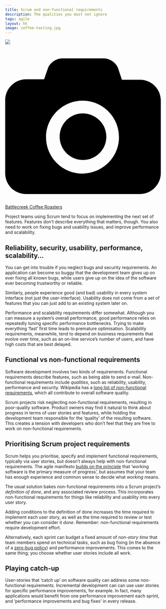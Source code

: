 ```yaml
---
title: Scrum and non-functional requirements
description: The qualities you must not ignore
tags: agile
layout: hh
image: coffee-tasting.jpg
---
```


![](coffee-tasting.jpg)

<a class="unsplash" href="https://unsplash.com/photos/i22gbC3gFm4" rel="noopener noreferrer" title="Photo by Battlecreek Coffee Roasters"><span><svg xmlns="http://www.w3.org/2000/svg" viewBox="0 0 32 32"><title>unsplash-logo</title><path d="M20.8 18.1c0 2.7-2.2 4.8-4.8 4.8s-4.8-2.1-4.8-4.8c0-2.7 2.2-4.8 4.8-4.8 2.7.1 4.8 2.2 4.8 4.8zm11.2-7.4v14.9c0 2.3-1.9 4.3-4.3 4.3h-23.4c-2.4 0-4.3-1.9-4.3-4.3v-15c0-2.3 1.9-4.3 4.3-4.3h3.7l.8-2.3c.4-1.1 1.7-2 2.9-2h8.6c1.2 0 2.5.9 2.9 2l.8 2.4h3.7c2.4 0 4.3 1.9 4.3 4.3zm-8.6 7.5c0-4.1-3.3-7.5-7.5-7.5-4.1 0-7.5 3.4-7.5 7.5s3.3 7.5 7.5 7.5c4.2-.1 7.5-3.4 7.5-7.5z"></path></svg></span><span>Battlecreek Coffee Roasters</span></a>

Project teams using Scrum tend to focus on implementing the next set of features.
Features don’t describe everything that matters, though.
You also need to work on fixing bugs and usability issues, and improve performance and scalability.

## Reliability, security, usability, performance, scalability… 

You can get into trouble if you neglect bugs and security requirements.
An application can become so buggy that the development team gives up on ever fixing all known bugs, while users give up on the idea of the software ever becoming trustworthy or reliable.

Similarly, people experience good (and bad) usability in every system interface (not just the user-interface).
Usability does not come from a set of features that you can just add to an existing system later on. 

Performance and scalability requirements differ somewhat.
Although you can measure a system’s overall performance, good performance relies on repeatedly tuning specific performance bottlenecks.
Trying to make everything ‘fast’ first time leads to premature optimisation.
Scalability requirements, meanwhile, tend to depend on business requirements that evolve over time, such as an on-line service’s number of users, and have high costs that are best delayed. 

## Functional vs non-functional requirements 

Software development involves two kinds of requirements.
Functional requirements describe features, such as being able to send e-mail.
Non-functional requirements include _qualities_, such as reliability, usability, performance and security.
Wikipedia has a 
[long list of non-functional requirements](http://en.wikipedia.org/wiki/Non-functional_requirement#Examples), 
which all contribute to overall software quality. 

Scrum projects risk neglecting non-functional requirements, resulting in poor-quality software.
Product owners may find it natural to think about progress in terms of user stories and features, 
while holding the development team responsible for the ‘quality’ of the resulting software.
This creates a tension with developers who don’t feel that they are free to work on non-functional requirements.

## Prioritising Scrum project requirements 

Scrum helps you prioritise, specify and implement functional requirements, typically via user stories, but doesn’t always help with non-functional requirements.
The agile manifesto 
[builds on the principle](http://agilemanifesto.org/principles.html) 
that ‘working software is the primary measure of progress’, 
but assumes that your team has enough experience and common sense to decide what _working_ means.

The usual solution bakes non-functional requirements into a Scrum project’s _definition of done_, and any associated review process.
This incorporates non-functional requirements for things like reliability and usability into every user story.

Adding conditions to the definition of done increases the time required to implement each user story, as well as the time required to review or test whether you can consider it _done_.
Remember: non-functional requirements require development effort. 

Alternatively, each sprint can budget a fixed amount of _non-story time_ that team members spend on technical tasks, such as bug fixing 
(in the absence of a [zero-bug policy](zero-bug-policy)) and performance improvements.
This comes to the same thing; you choose whether user stories include all work. 

## Playing catch-up 

User-stories that ‘catch up’ on software quality can address some non-functional requirements.
Incremental development can can use user stories for specific performance improvements, for example.
In fact, many applications would benefit from one performance improvement each sprint, 
and ‘performance improvements and bug fixes’ in every release.
